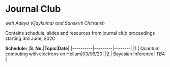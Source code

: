 # Journal Club
*with Aditya Vijaykumar and Sanskriti Chitransh*
<br>

Contains schedule, slides and resources from journal club proceedings starting 3rd June, 2020
<br>

**Schedule:**
|**S. No.**|**Topic**|**Date**|
|----------|---------|--------|
|1  | Quantum computing with electrons on Helium|03/06/20|
|2 | Bayesian Inference| *TBA* |
